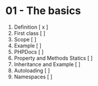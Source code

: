 01 - The basics
=================

1. Definition [ x ]
2. First class [  ]
3. Scope [  ]
4. Example [  ]
5. PHPDocs [  ]
6. Property and Methods Statics [  ]
7. Inheritance and Example [  ]
8. Autoloading [  ]
9. Namespaces [  ]